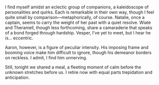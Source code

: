 I find myself amidst an eclectic group of companions, a kaleidoscope of personalities and quirks. Each is remarkable in their own way, though I feel quite small by comparison—metaphorically, of course. Natalie, once a captain, seems to carry the weight of her past with a quiet resolve. Wiate and Theramell, though less forthcoming, share a camaraderie that speaks of a bond forged through hardship. Vesper, I've yet to meet, but I hear he is... eccentric.

Aaron, however, is a figure of peculiar intensity. His imposing frame and booming voice make him difficult to ignore, though his demeanor borders on reckless. I admit, I find him unnerving.

Still, tonight we shared a meal, a fleeting moment of calm before the unknown stretches before us. I retire now with equal parts trepidation and anticipation.